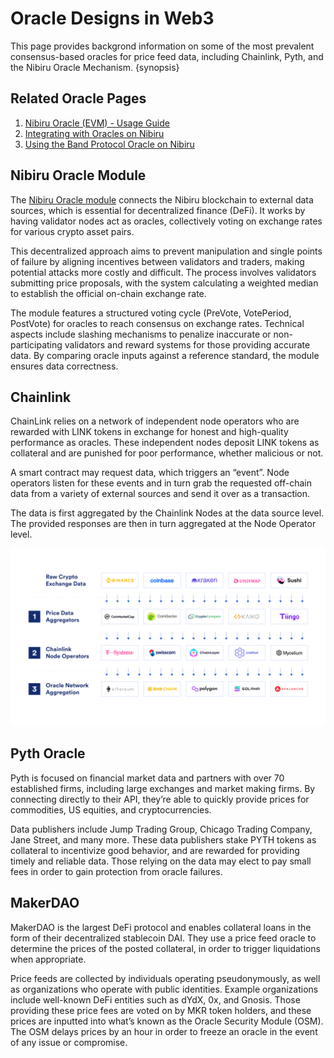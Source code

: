 # Oracle Designs in Web3

This page provides backgrond information on some of the most prevalent
consensus-based oracles for price feed data, including Chainlink, Pyth, and the
Nibiru Oracle Mechanism. {synopsis}

## Related Oracle Pages

1. [Nibiru Oracle (EVM) - Usage Guide](../../dev/evm/oracle.md)
1. [Integrating with Oracles on Nibiru](../../dev/tools/oracle/index.md)
1. [Using the Band Protocol Oracle on Nibiru](../../dev/tools/oracle/band-oracle.md)

## Nibiru Oracle Module

The [Nibiru Oracle module](./index.md) connects the Nibiru blockchain to external data sources,
which is essential for decentralized finance (DeFi). It works by having validator
nodes act as oracles, collectively voting on exchange rates for various crypto
asset pairs. 

This decentralized approach aims to prevent manipulation and single points of
failure by aligning incentives between validators and traders, making potential
attacks more costly and difficult. The process involves validators submitting
price proposals, with the system calculating a weighted median to establish the
official on-chain exchange rate.

The module features a structured voting cycle (PreVote, VotePeriod, PostVote) for
oracles to reach consensus on exchange rates. Technical aspects include slashing
mechanisms to penalize inaccurate or non-participating validators and reward
systems for those providing accurate data. By comparing oracle inputs against a
reference standard, the module ensures data correctness.

## Chainlink

ChainLink relies on a network of independent node operators who are rewarded
with LINK tokens in exchange for honest and high-quality performance as
oracles. These independent nodes deposit LINK tokens as collateral and are
punished for poor performance, whether malicious or not.

A smart contract may request data, which triggers an “event”. Node operators
listen for these events and in turn grab the requested off-chain data from a
variety of external sources and send it over as a transaction.

The data is first aggregated by the Chainlink Nodes at the data source level.
The provided responses are then in turn aggregated at the Node Operator level.

<img src="../../img/oracle-other-architectures.png">

## Pyth Oracle

Pyth is focused on financial market data and partners with over 70 established
firms, including large exchanges and market making firms. By connecting
directly to their API, they’re able to quickly provide prices for commodities,
US equities, and cryptocurrencies.

Data publishers include Jump Trading Group, Chicago Trading Company, Jane
Street, and many more. These data publishers stake PYTH tokens as collateral to
incentivize good behavior, and are rewarded for providing timely and reliable
data. Those relying on the data may elect to pay small fees in order to gain
protection from oracle failures.

## MakerDAO

MakerDAO is the largest DeFi protocol and enables collateral loans in the form
of their decentralized stablecoin DAI. They use a price feed oracle to
determine the prices of the posted collateral, in order to trigger liquidations
when appropriate.

Price feeds are collected by individuals operating pseudonymously, as well as
organizations who operate with public identities. Example organizations include
well-known DeFi entities such as dYdX, 0x, and Gnosis. Those providing these
price fees are voted on by MKR token holders, and these prices are inputted
into what’s known as the Oracle Security Module (OSM). The OSM delays prices by
an hour in order to freeze an oracle in the event of any issue or compromise.
